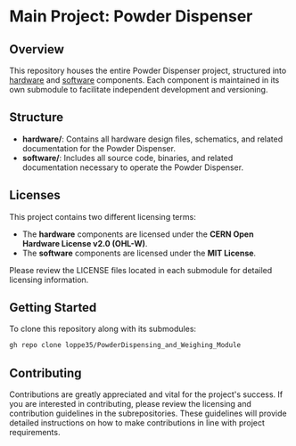 # Main Project: Powder Dispenser

## Overview
This repository houses the entire Powder Dispenser project, structured into [hardware](https://github.com/loppe35/PowderDispenser_BuildFiles.git) and [software](https://github.com/loppe35/PowderDispenser_FWSW.git) components. Each component is maintained in its own submodule to facilitate independent development and versioning.

## Structure
- **hardware/**: Contains all hardware design files, schematics, and related documentation for the Powder Dispenser.
- **software/**: Includes all source code, binaries, and related documentation necessary to operate the Powder Dispenser.

## Licenses
This project contains two different licensing terms:
- The **hardware** components are licensed under the **CERN Open Hardware License v2.0 (OHL-W)**.
- The **software** components are licensed under the **MIT License**.

Please review the LICENSE files located in each submodule for detailed licensing information.

## Getting Started
To clone this repository along with its submodules:
```bash
gh repo clone loppe35/PowderDispensing_and_Weighing_Module
```
## Contributing
Contributions are greatly appreciated and vital for the project's success. If you are interested in contributing, please review the licensing and contribution guidelines in the subrepositories. These guidelines will provide detailed instructions on how to make contributions in line with project requirements.
